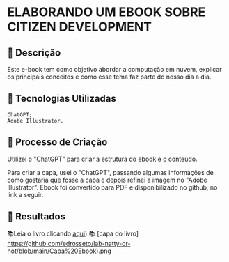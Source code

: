 # ELABORANDO UM EBOOK SOBRE CITIZEN DEVELOPMENT

## 📒 Descrição

Este e-book tem como objetivo abordar a computação em nuvem, explicar os principais conceitos e como esse tema faz parte do nosso dia a dia.

## 🤖 Tecnologias Utilizadas
 
    ChatGPT;
    Adobe Illustrator.

## 🧐 Processo de Criação
Utilizei o "ChatGPT" para criar a estrutura do ebook e o conteúdo. 

Para criar a capa, usei o "ChatGPT", passando algumas informações de como gostaria que fosse a capa e depois refinei a imagem no "Adobe Illustrator".
Ebook foi convertido para PDF e disponibilizado no github, no link a seguir.


## 🚀 Resultados
📚Leia o livro clicando  [aqui](https://github.com/edrosseto/lab-natty-or-not/blob/main/EBOOK%20CITIZEN%20DEVELOPMENT.pdf)).📚
[capa do livro] https://github.com/edrosseto/lab-natty-or-not/blob/main/Capa%20Ebook).png


